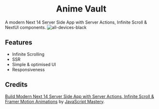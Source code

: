 
<h1 align="center">Anime Vault</h1>

A modern Next 14 Server Side App with Server Actions, Infinite Scroll & NextUI components.
![all-devices-black](https://github.com/sohomofficial/anime-vault/assets/93909798/9a5e4a6a-46d3-4471-ad96-3a093e00f9e3)

## Features

- Infinite Scrolling
- SSR
- Simple & optimised UI
- Responsiveness

## Credits
[Build Modern Next 14 Server Side App with Server Actions, Infinite Scroll & Framer Motion Animations](https://youtu.be/FKZAXFjxlJI?si=dLmQjijMg7cutj4I) by [JavaScript Mastery](https://youtube.com/@javascriptmastery?si=D4SxdxdFX7d8cYR0).
